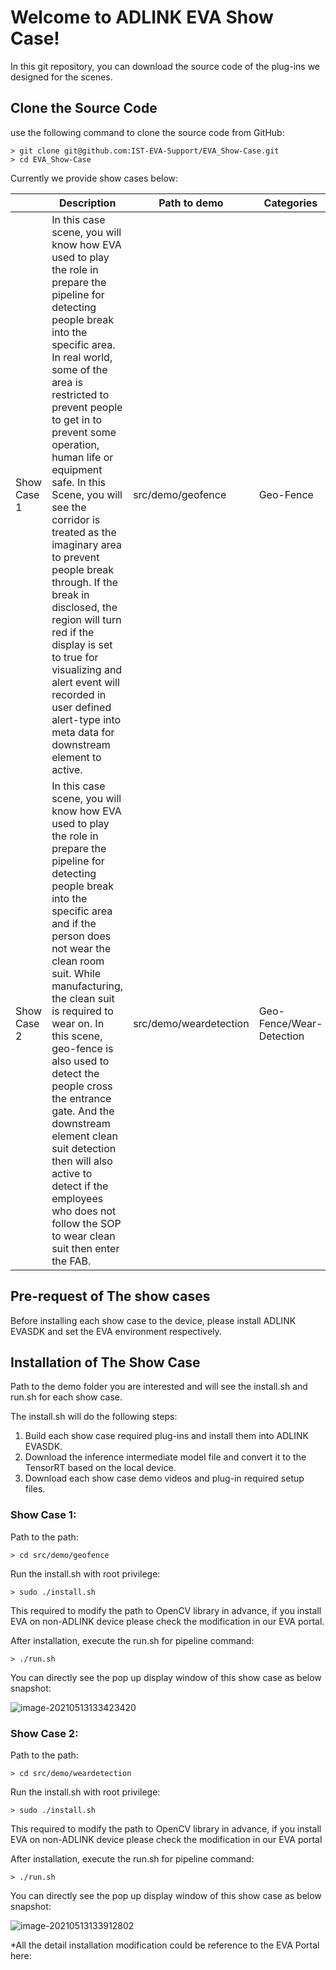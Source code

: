 # Welcome to ADLINK EVA Show Case!

In this git repository, you can download the source code of the plug-ins we designed for the scenes.

## Clone the Source Code

use the following command to clone the source code from GitHub:

```
> git clone git@github.com:IST-EVA-Support/EVA_Show-Case.git
> cd EVA_Show-Case
```

Currently we provide show cases below:

|             | Description                                                  | Path to demo           | Categories               |
| ----------- | ------------------------------------------------------------ | ---------------------- | ------------------------ |
| Show Case 1 | In this case scene, you will know how EVA used to play the role in prepare the pipeline for detecting people break into the specific area. In real world, some of the area is restricted to prevent people to get in to prevent some operation, human life or equipment safe. In this Scene, you will see the corridor is treated as the imaginary area to prevent people break through. If the break in disclosed, the region will turn red if the display is set to true for visualizing and alert event will recorded in user defined alert-type into meta data for downstream element to active. | src/demo/geofence      | Geo-Fence                |
| Show Case 2 | In this case scene, you will know how EVA used to play the role in prepare the pipeline for detecting people break into the specific area and if the person does not wear the clean room suit. While manufacturing, the clean suit is required to wear on. In this scene, geo-fence is also used to detect the people cross the entrance gate. And the downstream element clean suit detection then will also active to detect if the employees who does not follow the SOP to wear clean suit then enter the FAB. | src/demo/weardetection | Geo-Fence/Wear-Detection |

## Pre-request of The show cases

Before installing each show case to the device, please install ADLINK EVASDK and set the EVA environment respectively.

## Installation of The Show Case

Path to the demo folder you are interested and will see the install.sh and run.sh for each show case.

The install.sh will do the following steps:

1. Build each show case required plug-ins and install them into ADLINK EVASDK.
2. Download the inference intermediate model file and convert it to the TensorRT based on the local device.
3. Download each show case demo videos and plug-in required setup files.

### Show Case 1: 

Path to the path:

```
> cd src/demo/geofence
```

Run the install.sh with root privilege:

```
> sudo ./install.sh
```

This required to modify the path to OpenCV library in advance, if you install EVA on non-ADLINK device please check the modification in our EVA portal.

After installation, execute the run.sh for pipeline command:

```
> ./run.sh
```

You can directly see the pop up display window of this show case as below snapshot:

![image-20210513133423420](C:\Users\User\AppData\Roaming\Typora\typora-user-images\image-20210513133423420.png)

### Show Case 2:

Path to the path:

```
> cd src/demo/weardetection
```

Run the install.sh with root privilege:

```
> sudo ./install.sh
```

This required to modify the path to OpenCV library in advance, if you install EVA on non-ADLINK device please check the modification in our EVA portal

After installation, execute the run.sh for pipeline command:

```
> ./run.sh
```

You can directly see the pop up display window of this show case as below snapshot:

![image-20210513133912802](C:\Users\User\AppData\Roaming\Typora\typora-user-images\image-20210513133912802.png)



*All the detail installation modification could be reference to the EVA Portal here: <Under Construction>


